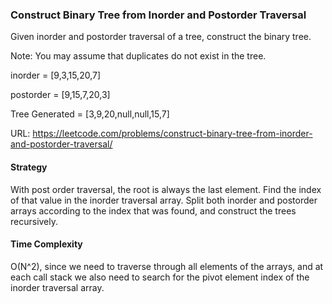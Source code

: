 ### Construct Binary Tree from Inorder and Postorder Traversal
Given inorder and postorder traversal of a tree, construct the binary tree.

Note:
You may assume that duplicates do not exist in the tree.

inorder = [9,3,15,20,7]

postorder = [9,15,7,20,3]

Tree Generated = [3,9,20,null,null,15,7]

URL: https://leetcode.com/problems/construct-binary-tree-from-inorder-and-postorder-traversal/

#### Strategy
With post order traversal, the root is always the last element. Find the index of that value in the inorder traversal array. Split both inorder and postorder arrays according to the index that was found, and construct the trees recursively. 


#### Time Complexity
O(N^2), since we need to traverse through all elements of the arrays, and at each call stack we also need to search for the pivot element index of the inorder traversal array. 